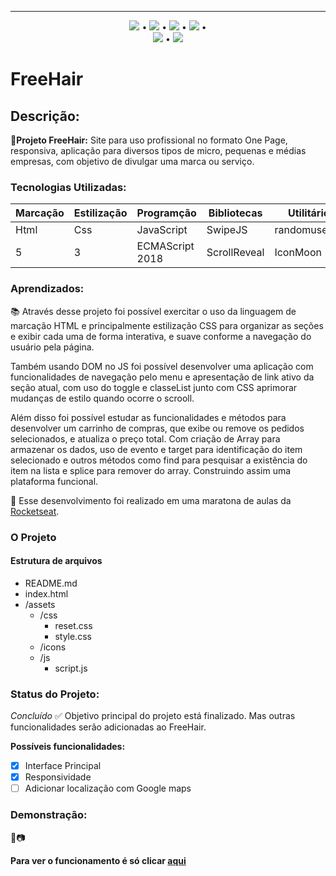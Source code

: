 
***

<div align="center">

 [![](https://img.shields.io/badge/🔗-Sobre-red)](#Descrição) • [![](https://img.shields.io/badge/🔗-Tecnologias%20Utilizadas-red)](#Tecnologias-Utilizadas) • [![](https://img.shields.io/badge/🔗-Objetivos-red)](#Aprendizados) • [![](https://img.shields.io/badge/🔗-O%20Projeto-red)](#O-Projeto) •  
 [![](https://img.shields.io/badge/🔗-Status-red)](#Status-do-Projeto) • [![](https://img.shields.io/badge/🔗-Demonstração-red)](#Demonstração) 

</div>

# FreeHair
 ## Descrição:
 **🔗Projeto FreeHair:** Site para uso profissional no formato One Page, responsiva, aplicação para diversos tipos de micro, pequenas e médias empresas, com objetivo de divulgar uma marca ou serviço. 

 ### Tecnologias Utilizadas:

 
Marcação | Estilização | Programção | Bibliotecas | Utilitários 
---|---|---|---|---
Html | Css | JavaScript |SwipeJS | randomuser.me
5 | 3 | ECMAScript 2018 | ScrollReveal |IconMoon

### Aprendizados:
<p> 📚 Através desse projeto foi possível exercitar o uso da linguagem de marcação HTML e principalmente estilização CSS para organizar as seções e exibir cada uma de forma interativa, e suave conforme a navegação do usuário pela página.</p> 
<p> Também usando DOM no JS foi possível desenvolver uma aplicação com funcionalidades de navegação pelo menu e apresentação de link ativo da seção atual, com uso do toggle e classeList junto com CSS aprimorar mudanças de estilo quando ocorre o scrooll. </p>
<p> Além disso foi possível estudar as funcionalidades e métodos para desenvolver um carrinho de compras, que exibe ou remove os pedidos selecionados, e atualiza o preço total. Com criação de Array para armazenar os dados, uso de evento e target para identificação do item selecionado e outros métodos como find para pesquisar a existência do item na lista e splice para remover do array. Construindo assim uma plataforma funcional.</p>
<p>
    🔗 Esse desenvolvimento foi realizado em uma maratona de aulas da <a href="https://www.rocketseat.com.br/" rel="nofollow">Rocketseat</a>.
</p>

### O Projeto

#### Estrutura de arquivos


* README.md
* index.html
* /assets
    - /css
        - reset.css
        - style.css
    - /icons
    - /js
        - script.js

### Status do Projeto: 
*Concluído* ✅
Objetivo principal do projeto está finalizado. Mas outras funcionalidades serão adicionadas ao FreeHair.

**Possíveis funcionalidades:**
 - [x] Interface Principal
 - [x] Responsividade
 - [ ] Adicionar localização com Google maps 

 ### Demonstração: 
🎥📷


**Para ver o funcionamento é só clicar [aqui](https://jessicasaantos.github.io/OnePage-Origin/)**
